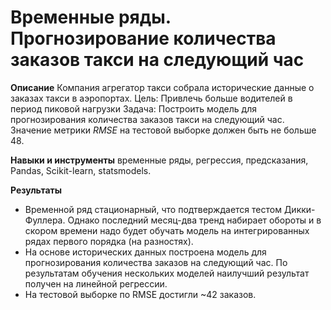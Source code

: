 # Временные ряды. Прогнозирование количества заказов такси на следующий час

__Описание__ 
Компания агрегатор такси собрала исторические данные о заказах такси в аэропортах. 
Цель: Привлечь больше водителей в период пиковой нагрузки
Задача: Построить модель для прогнозирования количества заказов такси на следующий час. Значение метрики *RMSE* на тестовой выборке должен быть не больше 48.

__Навыки и инструменты__ 
временные ряды, регрессия, предсказания, Pandas, Scikit-learn, statsmodels.

__Результаты__
- Временной ряд стационарный, что подтверждается тестом Дикки-Фуллера. Однако последний месяц-два тренд набирает обороты и в скором времени надо будет обучать модель на интегрированных рядах первого порядка (на разностях).
- На основе исторических данных построена модель для прогнозирования количества заказов на следующий час. По результатам обучения нескольких моделей наилучший результат получен на линейной регрессии.
- На тестовой выборке по RMSE достигли ~42 заказов.